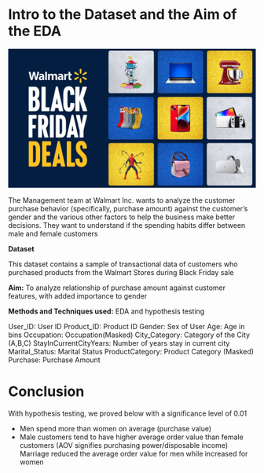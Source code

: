 # Intro to the Dataset and the Aim of the EDA
<img src="image.png" alt="walmart black friday sale EDA banner" style="width: 800px;"/>

The Management team at Walmart Inc. wants to analyze the customer purchase behavior (specifically, purchase amount) against the customer’s gender and the various other factors to help the business make better decisions. They want to understand if the spending habits differ between male and female customers

**Dataset**

This dataset contains a sample of transactional data of customers who purchased products from the Walmart Stores during Black Friday sale

**Aim:** To analyze relationship of purchase amount against customer features, with added importance to gender

**Methods and Techniques used:** EDA and hypothesis testing

User_ID:	User ID
Product_ID:	Product ID
Gender:	Sex of User
Age:	Age in bins
Occupation:	Occupation(Masked)
City_Category:	Category of the City (A,B,C)
StayInCurrentCityYears:	Number of years stay in current city
Marital_Status:	Marital Status
ProductCategory:	Product Category (Masked)
Purchase:	Purchase Amount

# Conclusion
With hypothesis testing, we proved below with a significance level of 0.01
* Men spend more than women on average (purchase value)
* Male customers tend to have higher average order value than female customers (AOV signifies purchasing power/disposable income)
Marriage reduced the average order value for men while increased for women
